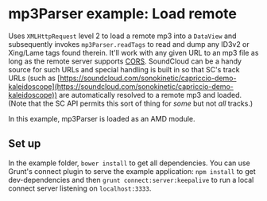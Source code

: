 mp3Parser example: Load remote
==============================

Uses `XMLHttpRequest` level 2 to load a remote mp3 into a `DataView` and subsequently invokes
`mp3Parser.readTags` to read and dump any ID3v2 or Xing/Lame tags found therein. It'll work with
any given URL to an mp3 file as long as the remote server supports [CORS](http://enable-cors.org/).
SoundCloud can be a handy source for such URLs and special handling is built in so that SC's track
URLs (such as [https://soundcloud.com/sonokinetic/capriccio-demo-kaleidoscope](https://soundcloud.com/sonokinetic/capriccio-demo-kaleidoscope))
are automatically resolved to a remote mp3 and loaded. (Note that the SC API permits this sort of
thing for _some_ but not _all_ tracks.)

In this example, mp3Parser is loaded as an AMD module.


Set up
------

In the example folder, `bower install` to get all dependencies. You can use Grunt's connect plugin
to serve the example application: `npm install` to get dev-dependencies and then
`grunt connect:server:keepalive` to run a local connect server listening on `localhost:3333`.
